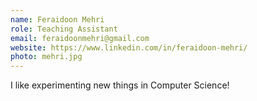 ```yaml
---
name: Feraidoon Mehri
role: Teaching Assistant
email: feraidoonmehri@gmail.com
website: https://www.linkedin.com/in/feraidoon-mehri/
photo: mehri.jpg
---
```


I like experimenting new things in Computer Science!
